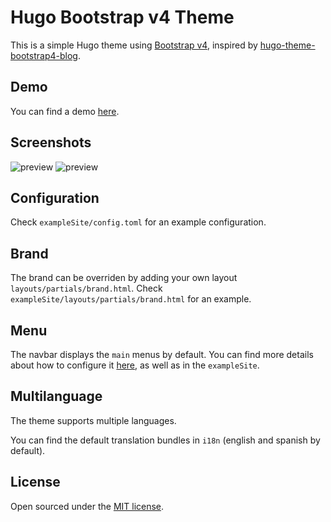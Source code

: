 # Hugo Bootstrap v4 Theme

This is a simple Hugo theme using [Bootstrap v4](https://getbootstrap.com/), inspired by [hugo-theme-bootstrap4-blog](https://github.com/alanorth/hugo-theme-bootstrap4-blog).

## Demo

You can find a demo [here](https://themes.gohugo.io/theme/hugo-bootstrap/).

## Screenshots

![preview](https://raw.githubusercontent.com/Xzya/hugo-bootstrap/master/images/screenshot.png)
![preview](https://raw.githubusercontent.com/Xzya/hugo-bootstrap/master/images/screenshot2.png)

## Configuration

Check `exampleSite/config.toml` for an example configuration.

## Brand

The brand can be overriden by adding your own layout `layouts/partials/brand.html`. Check `exampleSite/layouts/partials/brand.html` for an example.

## Menu

The navbar displays the `main` menus by default. You can find more details about how to configure it [here](https://gohugo.io/templates/menu-templates/), as well as in the `exampleSite`.

## Multilanguage

The theme supports multiple languages.

You can find the default translation bundles in `i18n` (english and spanish by default).

## License

Open sourced under the [MIT license](./LICENSE.md).